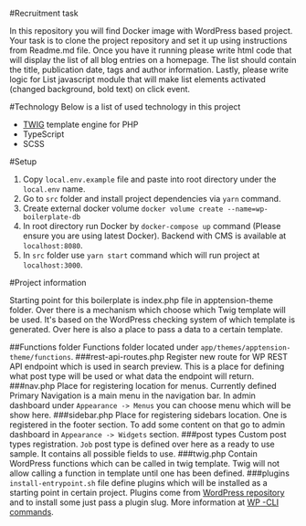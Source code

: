 #Recruitment task

In this repository you will find Docker image with WordPress based project. 
Your task is to clone the project repository and set it up using instructions from Readme.md file. 
Once you have it running please write html code that will display the list of all blog entries on a homepage. 
The list should contain the title, publication date, tags and author information. 
Lastly, please write logic for List javascript module that will make list elements activated (changed background, bold text) on click event.


#Technology
Below is a list of used technology in this project
* [TWIG](https://twig.symfony.com/doc/3.x/) template engine for PHP
* TypeScript
* SCSS

#Setup

1. Copy `local.env.example` file and paste into root directory under the `local.env` name.
2. Go to `src` folder and install project dependencies via `yarn` command.
3. Create external docker volume  `docker volume create --name=wp-boilerplate-db` 
4. In root directory run Docker by `docker-compose up` command (Please ensure you are using latest Docker). Backend with CMS is available at `localhost:8080`.
5. In `src` folder use `yarn start` command which will run project at `localhost:3000`.

#Project information

Starting point for this boilerplate is index.php file in apptension-theme folder. Over there is a mechanism which choose which
 Twig template will be used. It's based on the WordPress checking system of which template is generated. Over here is also a
  place to pass a data to a certain template. 


##Functions folder
Functions folder located under `app/themes/apptension-theme/functions`.
###rest-api-routes.php
Register new route for WP REST API endpoint which is used in search preview. This is a place for defining what post type will
 be used or what data the endpoint will return. 
###nav.php
Place for registering location for menus. Currently defined Primary Navigation is a main menu in the navigation bar. In admin
 dashboard under `Appearance -> Menus` you can choose menu which will be show here. 
###sidebar.php
Place for registering sidebars location. One is registered in the footer section. To add some content on that go to admin
 dashboard in `Appearance -> Widgets` section. 
###post types
Custom post types registration. `Job` post type is defined over here as a ready to use sample. It contains all possible fields
 to use. 
###twig.php
Contain WordPress functions which can be called in twig template. Twig will not allow calling a function in template until one
 has been defined.
###plugins
`install-entrypoint.sh` file define plugins which will be installed as a starting point in certain project. Plugins come from
 [WordPress repository](https://pl.wordpress.org/plugins) and to install some just pass a plugin slug. More information at [WP
 -CLI commands](https://developer.wordpress.org/cli/commands/).  